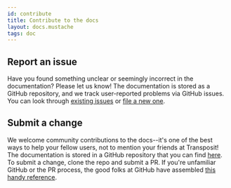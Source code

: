 ```yaml
---
id: contribute
title: Contribute to the docs
layout: docs.mustache
tags: doc
---
```


## Report an issue

Have you found something unclear or seemingly incorrect in the documentation? Please let us know! The documentation is stored as a GitHub repository, and we track user-reported problems via GitHub issues. You can look through [existing issues](https://github.com/transposit/docs/issues) or [file a new one](https://github.com/transposit/docs/issues/new).


## Submit a change

We welcome community contributions to the docs--it's one of the best ways to help your fellow users, not to mention your friends at Transposit! The documentation is stored in a GitHub repository that you can find [here](https://github.com/transposit/docs). To submit a change, clone the repo and submit a PR. If you're unfamiliar GitHub or the PR process, the good folks at GitHub have assembled [this handy reference](https://help.github.com/en/articles/creating-a-pull-request).
